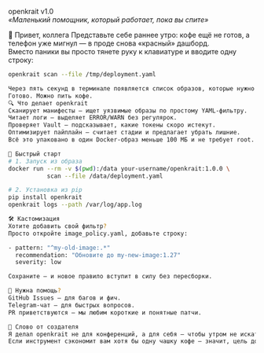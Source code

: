 openkrait v1.0  
*«Маленький помощник, который работает, пока вы спите»*

👋 Привет, коллега
Представьте себе раннее утро: кофе ещё не готов, а телефон уже мигнул — в проде снова «красный» дашборд.  
Вместо паники вы просто тянете руку к клавиатуре и вводите одну строку:

```bash
openkrait scan --file /tmp/deployment.yaml

Через пять секунд в терминале появляется список образов, которые нужно обновить, лог-аномалии, которые вы проспали, и секреты, которые кто-то случайно запушил.
Готово. Можно пить кофе.
🔍 Что делает openkrait
Сканирует манифесты — ищет уязвимые образы по простому YAML-фильтру.
Читает логи — выделяет ERROR/WARN без регулярок.
Проверяет Vault — подсказывает, какие токены скоро истекут.
Оптимизирует пайплайн — считает стадии и предлагает убрать лишние.
Всё это упаковано в один Docker-образ меньше 100 МБ и не требует root.

🚀 Быстрый старт
# 1. Запуск из образа
docker run --rm -v $(pwd):/data your-username/openkrait:1.0.0 \
           scan --file /data/deployment.yaml

# 2. Установка из pip
pip install openkrait
openkrait logs --path /var/log/app.log

🛠️ Кастомизация
Хотите добавить свой фильтр?
Просто откройте image_policy.yaml, добавьте строку:

- pattern: "^my-old-image:.*"
  recommendation: "Обновите до my-new-image:1.27"
  severity: low

Сохраните — и новое правило вступит в силу без пересборки.

💬 Нужна помощь?
GitHub Issues — для багов и фич.
Telegram-чат — для быстрых вопросов.
PR приветствуются — мы любим короткие и понятные патчи.

📌 Слово от создателя
Я делал openkrait не для конференций, а для себя — чтобы утром не искать лишние седые волосы.
Если инструмент сэкономит вам хотя бы одну чашку кофе — значит, цель достигнута.
